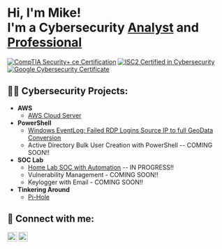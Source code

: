 <h1>Hi, I'm Mike! <br/>I'm a Cybersecurity <a href="https://github.com/ConvictSarge">Analyst</a> and <a href="https://www.linkedin.com/in/mike-maiolo/">Professional</a></h1>

[![CompTIA Security+ ce Certification](https://images.credly.com/size/140x140/images/74790a75-8451-400a-8536-92d792c5184a/CompTIA_Security_2Bce.png)](https://www.credly.com/badges/15bbbebe-308b-461e-842f-9358c3a1caf9/public_url) [![ISC2 Certified in Cybersecurity](https://images.credly.com/size/140x140/images/2030e43f-8003-4d4b-9630-847add403c87/image.png)](https://www.credly.com/badges/dfd20b3e-3633-4445-9a11-fc11a0a497da/public_url) [![Google Cybersecurity Certificate](https://images.credly.com/size/140x140/images/0bf0f2da-a699-4c82-82e2-56dcf1f2e1c7/image.png)](https://www.credly.com/badges/c7b78720-503c-475d-821d-a658e19b53e7/public_url) 

<h2>👨‍💻 Cybersecurity Projects:</h2>

- <b>AWS</b>
  - [AWS Cloud Server](https://github.com/ConvictSarge/AWS-Cloud-Server)
- <b>PowerShell</b>
  - [Windows EventLog: Failed RDP Logins Source IP to full GeoData Conversion](https://github.com/ConvictSarge/Failed-RDP-Map)
  - Active Directory Bulk User Creation with PowerShell -- COMING SOON!!
- <b>SOC Lab</b>
  - [Home Lab SOC with Automation](https://github.com/ConvictSarge/SOC-Automation-Project) -- IN PROGRESS!!
  - Vulnerability Management - COMING SOON!!
  - Keylogger with Email - COMING SOON!!
- <b>Tinkering Around</b>
  - [Pi-Hole](https://github.com/ConvictSarge/Pi-Hole) 
  
<h2> 🤳 Connect with me:</h2>

[<img align="left" alt="MikeMaiolo | YouTube" width="22px" src="https://cdn.jsdelivr.net/npm/simple-icons@v3/icons/youtube.svg" />][youtube]
[<img align="left" alt="MikeMaiolo | LinkedIn" width="22px" src="https://cdn.jsdelivr.net/npm/simple-icons@v3/icons/linkedin.svg" />][linkedin]

[youtube]: https://www.youtube.com/channel/UCEDFchhkM_CePrBQ3gaxzjw
[linkedin]: https://linkedin.com/in/mike-maiolo/

<!--
**ConvictSarge/ConvictSarge** is a ✨ _special_ ✨ repository because its `README.md` (this file) appears on your GitHub profile.

Here are some ideas to get you started:

- 🔭 I’m currently working on ...
- 🌱 I’m currently learning ...
- 👯 I’m looking to collaborate on ...
- 🤔 I’m looking for help with ...
- 💬 Ask me about ...
- 📫 How to reach me: ...
- 😄 Pronouns: ...
- ⚡ Fun fact: ...
-->
